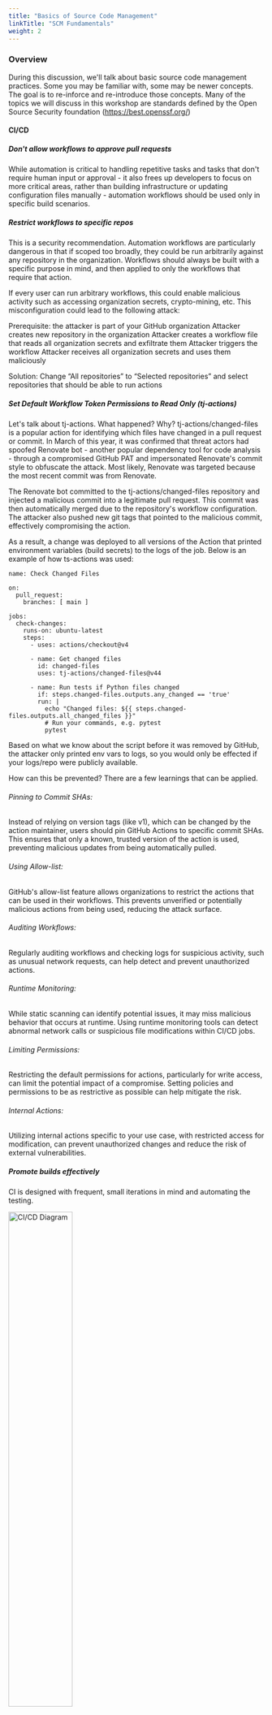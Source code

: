 ```yaml
---
title: "Basics of Source Code Management"
linkTitle: "SCM Fundamentals"
weight: 2
---
```


### Overview

During this discussion, we'll talk about basic source code management practices. Some you may be familiar with, some may be newer concepts. The goal is to re-inforce and re-introduce those concepts. Many of the topics we will discuss in this workshop are standards defined by the Open Source Security foundation (https://best.openssf.org/)

#### **CI/CD**
##### Don't allow workflows to approve pull requests

While automation is critical to handling repetitive tasks and tasks that don't require human input or approval - it also frees up developers to focus on more critical areas, rather than building infrastructure or updating configuration files manually - automation workflows should be used only in specific build scenarios. 


##### Restrict workflows to specific repos

This is a security recommendation. Automation workflows are particularly dangerous in that if scoped too broadly, they could be run arbitrarily against any repository in the organization. Workflows should always be built with a specific purpose in mind, and then applied to only the workflows that require that action. 

If every user can run arbitrary workflows, this could enable malicious activity such as accessing organization secrets, crypto-mining, etc. This misconfiguration could lead to the following attack:

Prerequisite: the attacker is part of your GitHub organization
Attacker creates new repository in the organization
Attacker creates a workflow file that reads all organization secrets and exfiltrate them
Attacker triggers the workflow
Attacker receives all organization secrets and uses them maliciously

Solution:
Change “All repositories” to “Selected repositories” and select repositories that should be able to run actions

##### Set Default Workflow Token Permissions to Read Only (tj-actions)

Let's talk about tj-actions. What happened? Why? tj-actions/changed-files is a popular action for identifying which files have changed in a pull request or commit. In March of this year, it was confirmed that threat actors had spoofed Renovate bot - another popular dependency tool for code analysis - through a compromised GitHub PAT and impersonated Renovate's commit style to obfuscate the attack. Most likely, Renovate was targeted because the most recent commit was from Renovate. 

The Renovate bot committed to the tj-actions/changed-files repository and injected a malicious commit into a legitimate pull request. This commit was then automatically merged due to the repository's workflow configuration. The attacker also pushed new git tags that pointed to the malicious commit, effectively compromising the action. 

As a result, a change was deployed to all versions of the Action that printed environment variables (build secrets) to the logs of the job. Below is an example of how ts-actions was used:

```
name: Check Changed Files

on:
  pull_request:
    branches: [ main ]

jobs:
  check-changes:
    runs-on: ubuntu-latest
    steps:
      - uses: actions/checkout@v4

      - name: Get changed files
        id: changed-files
        uses: tj-actions/changed-files@v44

      - name: Run tests if Python files changed
        if: steps.changed-files.outputs.any_changed == 'true'
        run: |
          echo "Changed files: ${{ steps.changed-files.outputs.all_changed_files }}"
          # Run your commands, e.g. pytest
          pytest
```


Based on what we know about the script before it was removed by GitHub, the attacker only printed env vars to logs, so you would only be effected if your logs/repo were publicly available.

How can this be prevented? There are a few learnings that can be applied. 

###### Pinning to Commit SHAs:
Instead of relying on version tags (like v1), which can be changed by the action maintainer, users should pin GitHub Actions to specific commit SHAs. This ensures that only a known, trusted version of the action is used, preventing malicious updates from being automatically pulled. 

###### Using Allow-list:
GitHub's allow-list feature allows organizations to restrict the actions that can be used in their workflows. This prevents unverified or potentially malicious actions from being used, reducing the attack surface. 

###### Auditing Workflows:
Regularly auditing workflows and checking logs for suspicious activity, such as unusual network requests, can help detect and prevent unauthorized actions. 

###### Runtime Monitoring:
While static scanning can identify potential issues, it may miss malicious behavior that occurs at runtime. Using runtime monitoring tools can detect abnormal network calls or suspicious file modifications within CI/CD jobs. 

###### Limiting Permissions:
Restricting the default permissions for actions, particularly for write access, can limit the potential impact of a compromise. Setting policies and permissions to be as restrictive as possible can help mitigate the risk. 

###### Internal Actions:
Utilizing internal actions specific to your use case, with restricted access for modification, can prevent unauthorized changes and reduce the risk of external vulnerabilities. 


##### Promote builds effectively

CI is designed with frequent, small iterations in mind and automating the testing. 

<img src="img/CI-CD-1.png" alt="CI/CD Diagram" style="width:50%;">

It's a cornerstone of Continuous Delivery, where the goal is to streamline the software release process. 

<img src="img/CI-CD-2.png" alt="CI/CD Diagram" style="width:50%;">

As more organizations move to the cloud, they adopt more complex workflows given the efficiency and robustness that cloud providers offer. Microservices, containerization, and automation & orchestration add more complexity than traditional CI/CD tools. Each microservice may be managed differently or independently of others, may have their own software life cycle and dependency chains, which can lead to difficulty managing. 

This creates branches in development, splits teams off into separate projects, and de-prioritizes collaboration as each of those teams are only focused on their own project. As a result, consistency across environments - such as dev, QA, staging - becomes more challenging. 

<img src="img/CI-CD-3.png" alt="CI/CD Diagram" style="width:75%;">

For those reasons, CI/CD has given rise to a newer concept referred to as Continuous Promotion (CP). The goal of continous promotion is to centralize the decision-making process for elevating builds into different environments. 

<img src="img/CI-CP.png" alt="CI/CD Diagram" style="width:75%;">

Tools like Kargo and Devtron are popular CI/CP tools for helping dev teams coordinate the release of new code in each stage or environment.  

#### **Access Control**

##### Enable two-factor authentication

Two-factor authentication is the bare minimum in terms of security standards these days. Organization SSO with biometric verification - such as Okta fastpass - is highly preferred. 

##### Enable fewer than 3 organization admins

This is all about least privilege. The more admins you have, the more cooks there are in the kitchen. Generally, at least 1 org admin should be available for granting access to collaborators, creating new repositories, setting up integrations, and updating repo permissions as needed. The more admins you have walking around with this level of permission, the greater the potential blast radius of a compromise becomes. 

##### Ensure org admins are active

If a user has org admin privileges and doesn't login, that means they don't need org admin because they're not being asked to perform administrative functions, or someone else is handling that responsibility. 

#### **Repository Configuration**

##### Don't allow committer aprovals

This is a big one, and frankly one that is still prevanlent in our industry. For small boutiques and mom and pop shops, it's not unusual to have a single developer, security architect, or devops persona maintaining code for a retail or internal application. Apprving your own commits is tantamount to grading your own math test. If you don't understand the math, you're not in a position to objectively approve of the answers. Having at least 1 peer reviwer of the code is bare minimum in terms of best practices. 

##### Require at least 2 reviewers

As stated in the previous section, peer review is a critical practice because it invites collaboration and education opportuntities. Even if you are the only developer, and you've written the guidelines, having a peer review your commits and ensure that you've actually stayed within the guidelines helps to protect you and the organization. 


##### Don't merge pull requests unless all checks pass

Checks exist for a reason. Whether it's merge conflicts, code scanning, or linting for clean code, ensuring all checks pass means that you're following guidelines set by the organization to ensure the quality and security of the products you release. 

Occasionally, compliance checks can fail on strict criteria. An example of this could be broad permissions on an IAM role policy, and the compensating control would be a conditional rule in the policy such as an external ID.

Decisions about compensating controls and/or exemptions should always be documnted in the accompanying ticket or change artifact so that it's clear during routine audits or legal review why the checks were bypassed. 

##### Never rewrite Git history

Just don't do this. 

<img src="img/shia.png" alt="CI/CD Diagram" style="width:75%;">

No, Shia. The energy is great, but the consequences are not so great. In local branches, it's perfectly acceptable. Once the code has been committed to a shared repository, this can create a lot of problems for developers collaborating on that code and can result in conflicts with downstream branches when they are pushed to main. 

This question often arises when secrets are unintentionally leaked to shared repositories. In almost every scenario, it's advised to disable / delete the secret key - rather than attempt to rewrite git history - which is an incredibly dangerous operation.

You can use tools like git rebase or git commit --amend to clean up your local history, squash commits, change commit messages, or reorder them. This can make the history easier to understand and review before sharing. 

#### **Operations Management**
##### Configure Security Alerts and Vulnerability Scanning at the Organization or Repository Level 

GitHub, for example, has some wonderful built-in mechanisms that can improve the overall security and safety of your repositories. Not all security settings are enabled by default, and some require GitHub Advanced Security. Let's go over some of the features:

<img src="img/GH1.png" alt="CI/CD Diagram" style="width:100%;">

###### Security Policy
A security policy helps security researchers understand who to contact in the event of a security issue. If there are no clear instructions about who maintains the repository or who to contact in the event an issue arises, the reporter may feel they have a repsonibility to publicly disclose by raising a public issue or posting on social media. Responsible disclosure is for the greater good, so don't think anyone will lose sleep over your hurt feelings.  

###### Security Advisories
Repository owners, organization owners, security managers, and users with the admin role can collborate on security issues privately and work towards resolution. 

###### Private vulnerability reporting
Allows users to report security vulnerabilities in your repository based on the security policy you have defined.

###### Dependabot alerts 
These alerts can be configured to notify repository owners when there are vulnerabilities detected in your dependencies. You can also manually generate Dependabot pull requests to resolve these vulnerabilities.

###### Code scanning alerts
Requires GitHub Advanced Security. Adds tools for static analysis, software composition analysis, and secret scanning to the GitHub platform.

###### Secret scanning alerts 
Requires GitHub Advanced Security. Adds tools for static analysis, software composition analysis, and secret scanning to the GitHub platform.

##### Other Settings
GitHub Advanced Security has some wonderful options for security guardrails, including an option to prevent users from dismissing alerts that might be required to merge pull requests. Without this setting, users can ignore checks that fail when PRs are scanned and merge the PR anyway, completely disregarding the security implications altogether.

<img src="img/GH2.png" alt="CI/CD Diagram" style="width:75%;">

#### Use single-sign-on 
Not using an SSO solution makes it more difficult to track a potentially compromised user’s actions accross different systems, prevents the organization from defining a common password policy, and makes it challenging to audit different aspects of the user’s behavior

#### Webhooks Should Be Configured To Use SSL
If SSL verification is disabled, any party with access to the target DNS domain can masquerade as your designated payload URL, allowing it freely read and affect the response of any webhook request. In the case of GitHub Enterprise Server instances, it may be sufficient only to control the DNS configuration of the network where the instance is deployed, as an attacker can redirect traffic to the target domain in your internal network directly to them, and this is often much easier than compromising an internet-facing domain.

#### Limit public repository creation to Admins
The organization should be configured to prevent non-admin members creating public repositories. Creating a public repository may expose sensitive organization code, which, once exposed, may be copied, cached or stored by external parties. Therefore, it is highly recommended to restrict the option to create public repositories to admins only and reduce the risk of unintentional code exposure. 

**NOTE**: You should also verify that repositories owners can’t change existing repositories visibility to be public. If allowed, a malicious user could create a private repo and change it to public.

Congratulations! You've made it to the end... of day 1. 

<img src="img/day1done.png" alt="CI/CD Diagram" style="width:100%;">